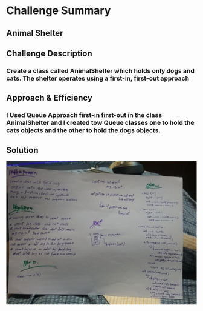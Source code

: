 # Challenge Summary
## Animal Shelter

## Challenge Description
### Create a class called AnimalShelter which holds only dogs and cats. The shelter operates using a first-in, first-out approach

## Approach & Efficiency
### I Used Queue Approach first-in first-out in the class AnimalShelter and I created tow Queue classes one to hold the cats objects and the other to hold the dogs objects.

## Solution
![image](https://raw.githubusercontent.com/joudi12/data-structures-and-algorithms-python/main/assets/fifo_animal_shelter.jpg)
